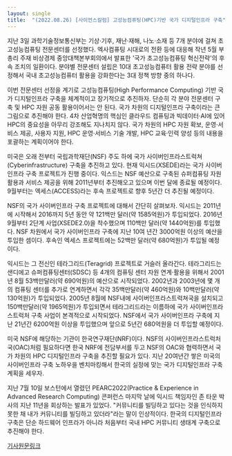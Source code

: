 ```yaml
---
layout: single
title:  "(2022.08.26) [사이언스칼럼] 고성능컴퓨팅(HPC)기반 국가 디지털인프라 구축"
---
```


지난 3일 과학기술정보통신부는 기상·기후, 재난·재해, 나노·소재 등 7개 분야에 걸쳐 초고성능컴퓨팅 전문센터를 선정했다. 엑사컴퓨팅 시대로의 전환 등에 대응해 작년 5월 부총리 주재 비상경제 중앙대책본부회의에서 발표한 '국가 초고성능컴퓨팅 혁신전략'의 후속 조치의 일환이다. 분야별 전문센터 설립은 10대 초고성능컴퓨터 활용 전략 분야를 선정해서 국내 초고성능컴퓨터 활용을 강화한다는 3대 정책 방향 중의 하나다.

이번 전문센터 선정을 계기로 고성능컴퓨팅(High Performance Computing) 기반 국가 디지털인프라 구축을 체계적이고 장기적으로 추진하자. 단순히 각 분야 전문센터 구축 및 HPC 자원 공동 활용이어서는 안 된다. 국가 차원의 디지털인프라 구축이라는 큰 그림으로 추진해야 한다. 4차 산업혁명의 핵심인 클라우드 컴퓨팅과 빅데이터·AI에 있어 HPC의 중요성을 아무리 강조해도 지나치지 않다. 국가 차원의 HPC 자원 확보, 운영·서비스 제공, 사용자 지원, HPC 운영·서비스 기술 개발, HPC 교육·인력 양성 등의 내용을 포괄하는 계획이어야 한다.

미국은 오래 전부터 국립과학재단(NSF) 주도 하에 국가 사이버인프라스트럭쳐(Cyberinfrastructure) 구축을 추진하고 있다. 현재 익시드(XSEDE)라는 국가 사이버인프라 구축 프로젝트가 진행 중이다. 익스드는 NSF 예산으로 구축된 슈퍼컴퓨팅 자원 활용과 서비스 제공을 위해 2011년부터 추진해오고 있으며 이번 달에 종료될 예정이다. 9월부터는 엑세스(ACCESS)라는 후속 프로젝트로 향후 5년간 더 추진될 예정이다.

NSF의 국가 사이버인프라 구축 프로젝트에 대해서 간단히 살펴보자. 익시드는 2011년에 시작해서 2016까지 5년 동안 약 121백만 달러(약 1585억원)가 투입되었다. 2016년 9월부터 2단계 사업(XSEDE2.0)을 착수했으며 110백만 달러(약 1440억원)를 투입했다. NSF 차원에서 국가 사이버인프라 구축에 지난 10여 년간 3000억원 이상의 예산을 투입한 셈이다. 후속인 엑세스 프로젝트에는 52백만 달러(약 680억원)가 투입될 예정이다.

익시드는 그 전신인 테라그리드(Teragrid) 프로젝트로 거슬러 올라간다. 테라그리드는 샌디에고 슈퍼컴퓨팅센터(SDSC) 등 4개의 컴퓨팅 센터 자원 연계·활용을 위해서 2001년 8월 53백만달러(약 690억원)의 예산으로 시작되었다. 2002년과 2003년에 몇 개의 컴퓨팅 센터를 추가로 연계하면서 각각 35백만달러(약 460억원)와 10백만달러(약 130억원)가 투입되었다. 2005년 8월에 NSF내에 사이버인프라스트럭쳐국을 설치되고 150백만달러(약 1965억원)가 투입되면서 테라그리드라는 이름하에 국가 사이버인프라스트럭처 구축 사업이 본격적으로 시작되었다. NSF에서 국가 사이버인프라 구축에 지난 21년간 6200억원 이상을 투입했으며 앞으로 5년간 680억원을 더 투입할 예정이다.

미국 NSF에 해당하는 기관이 한국연구재단(NRF)이다. NSF의 사이버인프라스트럭처국(OAC)처럼 필요하다면 한국 NRF에 전담부서를 두고 NSF의 OAC와 협력하면서 국가 차원의 HPC 디지털인프라 구축을 추진할 필요가 있다. 지난 20여년간 쌓은 미국의 사이버인프라 구축 노하우을 벤치마킹해서 한국의 실정에 맞는 국가 디지털인프라 구축 계획을 세우자.

지난 7월 10일 보스턴에서 열렸던 PEARC2022(Practice & Experience in Advanced Research Computing) 콘퍼런스 마지막 날에 익시드 책임자인 존 타운 박사의 지난 11년을 회상하는 발표가 있었다. "커뮤니티를 빌딩하고 있다는 것을 인식하지 못한 채 내가 커뮤니티를 빌딩하고 있더라"라는 말이 인상적이다. 한국의 디지털인프라 구축은 단순 하드웨어 인프라가 아니라 처음부터 국내 HPC 커뮤니티 생태계 구축으로 추진해야 한다. 

[기사원문링크](http://www.joongdo.co.kr/web/view.php?lcode=&series=&key=20220825010007103)

